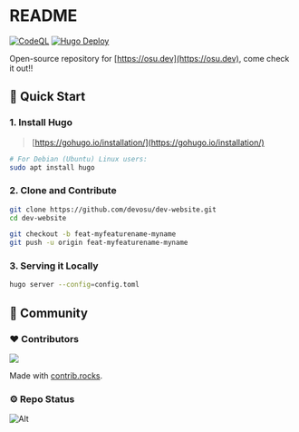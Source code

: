 # README

[![CodeQL](https://github.com/devosu/dev-website/actions/workflows/codeql.yml/badge.svg?branch=main)](https://github.com/devosu/dev-website/actions/workflows/codeql.yml)
[![Hugo Deploy](https://github.com/devosu/dev-website/actions/workflows/hugo.yml/badge.svg?branch=main)](https://github.com/devosu/dev-website/actions/workflows/hugo.yml)

Open-source repository for [https://osu.dev](https://osu.dev), come check it out!!

## :rocket: Quick Start

### 1. Install Hugo

> [https://gohugo.io/installation/](https://gohugo.io/installation/)

```sh
# For Debian (Ubuntu) Linux users:
sudo apt install hugo
```

### 2. Clone and Contribute

```sh
git clone https://github.com/devosu/dev-website.git
cd dev-website

git checkout -b feat-myfeaturename-myname
git push -u origin feat-myfeaturename-myname
```

### 3. Serving it Locally

```sh
hugo server --config=config.toml
```

## :sunflower: Community

### :heart: Contributors

<a href="https://github.com/devosu/dev-website/graphs/contributors">
  <img src="https://contrib.rocks/image?repo=devosu/dev-website" />
</a>

Made with [contrib.rocks](https://contrib.rocks).

### :gear: Repo Status

![Alt](https://repobeats.axiom.co/api/embed/1a33114f8932dae03be123cdb0bcef1bab6222da.svg "Repobeats analytics image")
